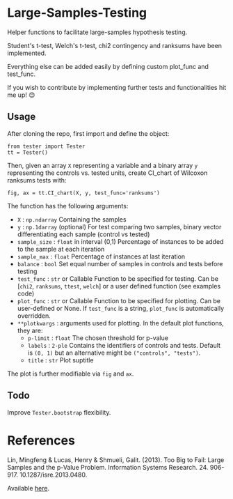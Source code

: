 # Large-Samples-Testing
Helper functions to facilitate large-samples hypothesis testing.

Student's t-test, Welch's t-test, chi2 contingency and ranksums have been implemented.

Everything else can be added easily by defining custom plot_func and test_func.

If you wish to contribute by implementing further tests and functionalities hit me up! 😊

## Usage
After cloning the repo, first import and define the object: 
```{python}
from tester import Tester
tt = Tester()
```

Then, given an array `X` representing a variable and a binary array `y` representing the controls vs. tested units, create CI_chart of Wilcoxon ranksums tests with:
```{python}
fig, ax = tt.CI_chart(X, y, test_func='ranksums')
```
The function has the following arguments:
  * `X` : `np.ndarray`
      Containing the samples
  * `y` : `np.1darray` (optional)
      For test comparing two samples, binary vector
      differentiating each sample (control vs tested)
  * `sample_size` : `float` in interval (0,1)
      Percentage of instances to be added to the sample at each
      iteration
  * `sample_max` : `float`
      Percentage of instances at last iteration
  * `balance` : `bool`
      Set equal number of samples in controls and tests before 
      testing
  * `test_func` : `str` or Callable
      Function to be specified for testing. Can be 
      [`chi2`, `ranksums`, `ttest`, `welch`] or a user defined function
      (see examples code)
  * `plot_func` : `str` or Callable
      Function to be specified for plotting. Can be user-defined or None. 
      If `test_func` is a string, `plot_func` is automatically overridden.
  * `**plotkwargs` : arguments used for plotting. In the default plot functions,
  they are:
    * `p-limit` : `float`
      The chosen threshold for p-value
    * `labels` : `2-ple`
      Contains the identifiers of controls and tests. Default is `(0, 1)` but an alternative might be `("controls", "tests")`.
    * `title` : `str`
      Plot suptitle

The plot is further modifiable via `fig` and `ax`.

## Todo
Improve `Tester.bootstrap` flexibility.

# References
Lin, Mingfeng & Lucas, Henry & Shmueli, Galit. (2013). Too Big to Fail: Large Samples and the p-Value Problem. Information Systems Research. 24. 906-917. 10.1287/isre.2013.0480. 

Available [here](https://www.researchgate.net/publication/270504262_Too_Big_to_Fail_Large_Samples_and_the_p-Value_Problem).
